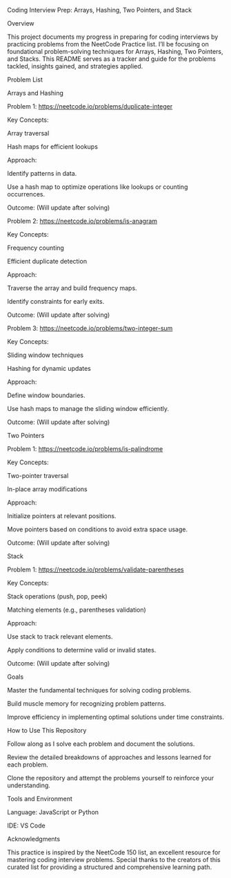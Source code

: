 Coding Interview Prep: Arrays, Hashing, Two Pointers, and Stack

Overview

This project documents my progress in preparing for coding interviews by practicing problems from the NeetCode Practice list. I’ll be focusing on foundational problem-solving techniques for Arrays, Hashing, Two Pointers, and Stacks. This README serves as a tracker and guide for the problems tackled, insights gained, and strategies applied.

Problem List

Arrays and Hashing

Problem 1: https://neetcode.io/problems/duplicate-integer

Key Concepts:

Array traversal

Hash maps for efficient lookups

Approach:

Identify patterns in data.

Use a hash map to optimize operations like lookups or counting occurrences.

Outcome: (Will update after solving)

Problem 2: https://neetcode.io/problems/is-anagram

Key Concepts:

Frequency counting

Efficient duplicate detection

Approach:

Traverse the array and build frequency maps.

Identify constraints for early exits.

Outcome: (Will update after solving)

Problem 3: https://neetcode.io/problems/two-integer-sum

Key Concepts:

Sliding window techniques

Hashing for dynamic updates

Approach:

Define window boundaries.

Use hash maps to manage the sliding window efficiently.

Outcome: (Will update after solving)

Two Pointers

Problem 1: https://neetcode.io/problems/is-palindrome

Key Concepts:

Two-pointer traversal

In-place array modifications

Approach:

Initialize pointers at relevant positions.

Move pointers based on conditions to avoid extra space usage.

Outcome: (Will update after solving)

Stack

Problem 1: https://neetcode.io/problems/validate-parentheses

Key Concepts:

Stack operations (push, pop, peek)

Matching elements (e.g., parentheses validation)

Approach:

Use stack to track relevant elements.

Apply conditions to determine valid or invalid states.

Outcome: (Will update after solving)

Goals

Master the fundamental techniques for solving coding problems.

Build muscle memory for recognizing problem patterns.

Improve efficiency in implementing optimal solutions under time constraints.

How to Use This Repository

Follow along as I solve each problem and document the solutions.

Review the detailed breakdowns of approaches and lessons learned for each problem.

Clone the repository and attempt the problems yourself to reinforce your understanding.

Tools and Environment

Language: JavaScript or Python

IDE: VS Code


Acknowledgments

This practice is inspired by the NeetCode 150 list, an excellent resource for mastering coding interview problems. Special thanks to the creators of this curated list for providing a structured and comprehensive learning path.